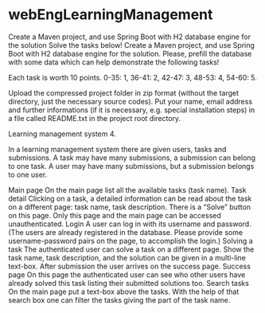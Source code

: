 # webEngLearningManagement
Create a Maven project, and use Spring Boot with H2 database engine for the solution
Solve the tasks below! Create a Maven project, and use Spring Boot with H2 database engine for the solution. Please, prefill the database with some data which can help demonstrate the following tasks!

Each task is worth 10 points. 0-35: 1, 36-41: 2, 42-47: 3, 48-53: 4, 54-60: 5.

Upload the compressed project folder in zip format (without the target directory, just the necessary source codes). Put your name, email address and further informations (if it is necessary, e.g. special installation steps) in a file called README.txt in the project root directory.

Learning management system 4.

In a learning management system there are given users, tasks and submissions. A task may have many submissions, a submission can belong to one task. A user may have many submissions, but a submission belongs to one user.

Main page On the main page list all the available tasks (task name).
Task detail Clicking on a task, a detailed information can be read about the task on a different page: task name, task description. There is a “Solve” button on this page. Only this page and the main page can be accessed unauthenticated.
Login A user can log in with its username and password. (The users are already registered in the database. Please provide some username-password pairs on the page, to accomplish the login.)
Solving a task The authenticated user can solve a task on a different page. Show the task name, task description, and the solution can be given in a multi-line text-box. After submission the user arrives on the success page.
Success page On this page the authenticated user can see who other users have already solved this task listing their submitted solutions too.
Search tasks On the main page put a text-box above the tasks. With the help of that search box one can filter the tasks giving the part of the task name.

